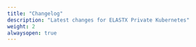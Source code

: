 ```yaml
---
title: "Changelog"
description: "Latest changes for ELASTX Private Kubernetes"
weight: 2
alwaysopen: true
---
```


